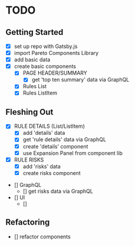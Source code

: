 # TODO

## Getting Started

* [X] set up repo with Gatsby.js
* [X] import Pareto Components Library
* [X] add basic data
* [X] create basic components
  * [X] PAGE HEADER/SUMMARY
    * [X] get 'top ten summary' data via GraphQL
  * [X] Rules List
  * [X] Rules ListItem

## Fleshing Out

* [X] RULE DETAILS (List/ListItem)
  * [X] add 'details' data
  * [X] get 'rule details' data via GraphQL
  * [X] create 'details' component
  * [X] use Expansion Panel from component lib
* [X] RULE RISKS
  * [X] add 'risks' data
  * [X] create risks component
* [] GraphQL
  * [] get risks data via GraphQL
* [] UI
  * [] 

## Refactoring

* [] refactor components

